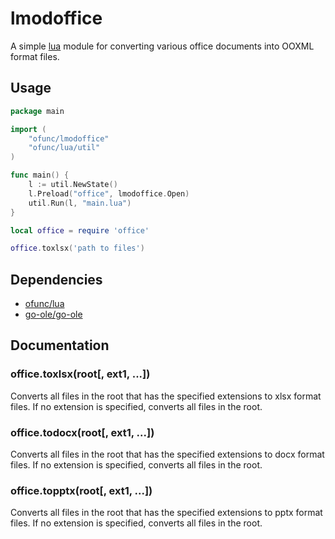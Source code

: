 # lmodoffice

A simple [lua](https://github.com/ofunc/lua) module for converting various office documents into OOXML format files.

## Usage

```go
package main

import (
	"ofunc/lmodoffice"
	"ofunc/lua/util"
)

func main() {
	l := util.NewState()
	l.Preload("office", lmodoffice.Open)
	util.Run(l, "main.lua")
}
```

```lua
local office = require 'office'

office.toxlsx('path to files')
```

## Dependencies

* [ofunc/lua](https://github.com/ofunc/lua)
* [go-ole/go-ole](https://github.com/go-ole/go-ole)

## Documentation

### office.toxlsx(root[, ext1, ...])

Converts all files in the root that has the specified extensions to xlsx format files.
If no extension is specified, converts all files in the root.

### office.todocx(root[, ext1, ...])

Converts all files in the root that has the specified extensions to docx format files.
If no extension is specified, converts all files in the root.

### office.topptx(root[, ext1, ...])

Converts all files in the root that has the specified extensions to pptx format files.
If no extension is specified, converts all files in the root.
